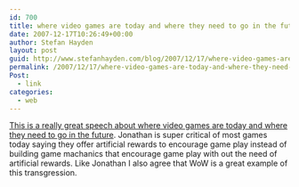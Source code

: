 ```yaml
---
id: 700
title: where video games are today and where they need to go in the future
date: 2007-12-17T10:26:49+00:00
author: Stefan Hayden
layout: post
guid: http://www.stefanhayden.com/blog/2007/12/17/where-video-games-are-today-and-where-they-need-to-go-in-the-future/
permalink: /2007/12/17/where-video-games-are-today-and-where-they-need-to-go-in-the-future/
Post:
  - link
categories:
  - web
---
```

<a href="http://braid-game.com/news/?p=129">This is a really great speech about where video games are today and where they need to go in the future</a>. Jonathan is super critical of most games today saying they offer artificial rewards to encourage game play instead of building game machanics that encourage game play with out the need of artificial rewards. Like Jonathan I also agree that WoW is a great example of this transgression.